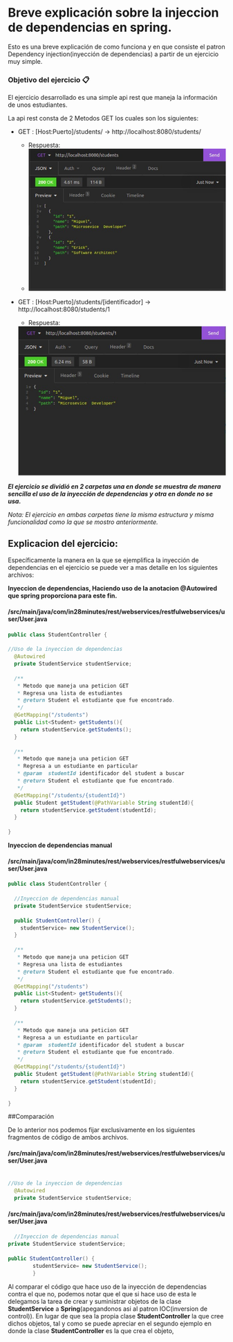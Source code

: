 # Breve explicación sobre la injeccion de dependencias en spring.


Esto es una breve explicación de como funciona y en que consiste el patron Dependency injection(inyección de dependencias)
a partir de un ejercicio muy simple.

### Objetivo del ejercicio 📋
El ejercicio desarrollado es una simple api rest que maneja la información de unos estudiantes.

La api rest consta de 2 Metodos GET los cuales son los siguientes:

- GET : [Host:Puerto]/students/ -> http://localhost:8080/students/
  - Respuesta:
  - <img src="./imagenes/students.jpeg" alt="respuesta de la peticion" />

- GET : [Host:Puerto]/students/[identificador] -> http://localhost:8080/students/1
  - Respuesta:
  <img src="./imagenes/student.jpeg" alt="respuesta de la peticion" />
  
***El ejercicio se dividió en 2 carpetas una en donde se muestra de manera sencilla el uso de la inyección de dependencias y otra en donde no se usa.***

_Nota: El ejercicio en ambas carpetas tiene la misma estructura y misma funcionalidad como la que se mostro anteriormente._

## Explicacion del ejercicio:
Específicamente la manera en la que se ejemplifica la inyección de dependencias en el ejercicio se puede ver a mas detalle en los siguientes archivos:

**Inyeccion de dependencias, Haciendo uso de la anotacion @Autowired que spring proporciona para este fin.**
#### /src/main/java/com/in28minutes/rest/webservices/restfulwebservices/user/User.java
```java
public class StudentController {
    
//Uso de la inyeccion de dependencias
  @Autowired
  private StudentService studentService;

  /**
   * Metodo que maneja una peticion GET
   * Regresa una lista de estudiantes
   * @return Student el estudiante que fue encontrado.
   */
  @GetMapping("/students")
  public List<Student> getStudents(){
    return studentService.getStudents();
  }

  /**
   * Metodo que maneja una peticion GET
   * Regresa a un estudiante en particular
   * @param  studentId identificador del student a buscar
   * @return Student el estudiante que fue encontrado.
   */
  @GetMapping("/students/{studentId}")
  public Student getStudent(@PathVariable String studentId){
    return studentService.getStudent(studentId);
  }

}

```

**Inyeccion de dependencias manual**

#### /src/main/java/com/in28minutes/rest/webservices/restfulwebservices/user/User.java

```java
public class StudentController {

  //Inyeccion de dependencias manual
  private StudentService studentService;
  
  public StudentController() {
    studentService= new StudentService();
  }

  /**
   * Metodo que maneja una peticion GET
   * Regresa una lista de estudiantes
   * @return Student el estudiante que fue encontrado.
   */
  @GetMapping("/students")
  public List<Student> getStudents(){
    return studentService.getStudents();
  }

  /**
   * Metodo que maneja una peticion GET
   * Regresa a un estudiante en particular
   * @param  studentId identificador del student a buscar
   * @return Student el estudiante que fue encontrado.
   */
  @GetMapping("/students/{studentId}")
  public Student getStudent(@PathVariable String studentId){
    return studentService.getStudent(studentId);
  }

}

```
##Comparación

De lo anterior nos podemos fijar exclusivamente en los siguientes fragmentos de código de ambos archivos.

#### /src/main/java/com/in28minutes/rest/webservices/restfulwebservices/user/User.java
```java

//Uso de la inyeccion de dependencias
  @Autowired
  private StudentService studentService;

```


#### /src/main/java/com/in28minutes/rest/webservices/restfulwebservices/user/User.java
```java
  //Inyeccion de dependencias manual
private StudentService studentService;

public StudentController() {
        studentService= new StudentService();
        }

```

Al comparar el código que hace uso de la inyección de dependencias contra el que no, podemos notar que el que si hace uso de esta
le delegamos la tarea de crear y suministrar objetos de la clase **StudentService** a **Spring**(apegandonos asi al patron IOC(inversion de control)). En lugar de que sea la propia clase **StudentController** la que cree dichos objetos, tal y como se puede apreciar en el segundo ejemplo en donde la clase **StudentController** es la que crea el objeto,
